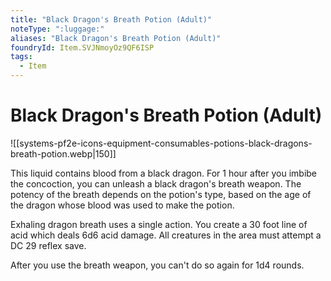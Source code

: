 ```yaml
---
title: "Black Dragon's Breath Potion (Adult)"
noteType: ":luggage:"
aliases: "Black Dragon's Breath Potion (Adult)"
foundryId: Item.SVJNmoyOz9QF6ISP
tags:
  - Item
---
```


# Black Dragon's Breath Potion (Adult)
![[systems-pf2e-icons-equipment-consumables-potions-black-dragons-breath-potion.webp|150]]

This liquid contains blood from a black dragon. For 1 hour after you imbibe the concoction, you can unleash a black dragon's breath weapon. The potency of the breath depends on the potion's type, based on the age of the dragon whose blood was used to make the potion.

Exhaling dragon breath uses a single action. You create a 30 foot line of acid which deals 6d6 acid damage. All creatures in the area must attempt a DC 29 reflex save.

After you use the breath weapon, you can't do so again for 1d4 rounds.
